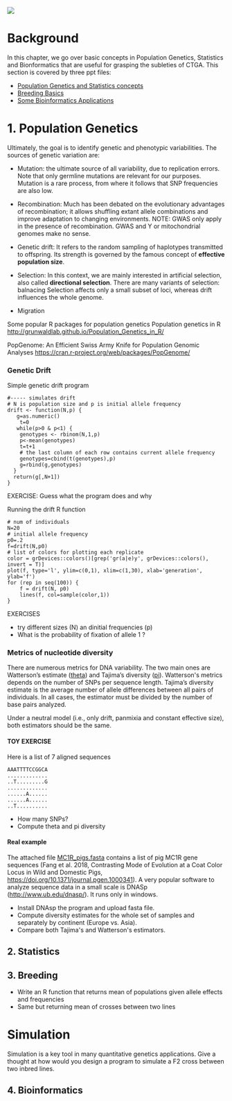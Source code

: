 ![](https://github.com/miguelperezenciso/CTGAcourse/blob/master/Chapter1_Background/Screenshot%20from%202019-12-18%2013-44-59.png)
# Background
In this chapter, we go over basic concepts in Population Genetics, Statistics and Bionformatics that are useful for grasping the subleties of CTGA. This section is covered by three ppt files:

- [Population Genetics and Statistics concepts](https://github.com/miguelperezenciso/CTGAcourse/blob/master/Chapter1_Background/CTGA_Chap1a_Background_pptx.pdf)
- [Breeding Basics](https://github.com/miguelperezenciso/CTGAcourse/blob/master/Chapter1_Background/CTGA_Chap1b_Breeding_pptx.pdf)
- [Some Bioinformatics Applications](https://github.com/miguelperezenciso/CTGAcourse/blob/master/Chapter1_Background/CTGA_Chap1c_Bioinformatics_pptx.pdf)

# 1. Population Genetics
Ultimately, the goal is to identify genetic and phenotypic variabilities. The sources of genetic variation are:

- Mutation: the ultimate source of all variability, due to replication errors. Note that only germline mutations are relevant for our purposes. Mutation is a rare process, from where it follows that SNP frequencies are also low.
- Recombination: Much has been debated on the evolutionary advantages of recombination; it allows shuffling extant allele combinations and improve adaptation to changing environments. NOTE: GWAS only apply in the presence of recombination. GWAS and Y or mitochondrial genomes make no sense.
- Genetic drift: It refers to the random sampling of haplotypes transmitted to offspring. Its strength is governed by the famous concept of **effective population size**.
- Selection: In this context, we are mainly interested in artificial selection, also called **directional selection**. There are many variants of selection: balnacing Selection affects only a small subset of loci, whereas drift influences the whole genome.

- Migration

Some popular R packages for population genetics
Population genetics in R
http://grunwaldlab.github.io/Population_Genetics_in_R/

PopGenome: An Efficient Swiss Army Knife for Population Genomic Analyses
https://cran.r-project.org/web/packages/PopGenome/

### Genetic Drift
Simple genetic drift program
 
    #----- simulates drift
    # N is population size and p is initial allele frequency
    drift <- function(N,p) {
       g=as.numeric()
        t=0
       while(p>0 & p<1) {
        genotypes <- rbinom(N,1,p)
        p<-mean(genotypes)
        t=t+1
        # the last column of each row contains current allele frequency
        genotypes=cbind(t(genotypes),p)
        g=rbind(g,genotypes)
      }
      return(g[,N+1])
    }


EXERCISE: Guess what the program does and why

Running the drift R function

    # num of individuals
    N=20
    # initial allele frequency
    p0=.2
    f=drift(N,p0)
    # list of colors for plotting each replicate
    color = grDevices::colors()[grep('gr(a|e)y', grDevices::colors(), invert = T)]
    plot(f, type='l', ylim=c(0,1), xlim=c(1,30), xlab='generation', ylab='f')
    for (rep in seq(100)) {
        f = drift(N, p0)
        lines(f, col=sample(color,1))
    }
    
EXERCISES 
- try different sizes (N) an dinitial frequencies (p)
- What is the probability of fixation of allele 1 ?

### Metrics of nucleotide diversity

There are numerous metrics for DNA variability. The two main ones are Watterson’s estimate ([theta](https://en.wikipedia.org/wiki/Watterson_estimator)) and Tajima’s diversity ([pi](https://en.wikipedia.org/wiki/Nucleotide_diversity)). Watterson's metrics depends on the number of SNPs per sequence length. Tajima’s diversity estimate is the average number of allele differences between all pairs of individuals. In all cases, the estimator must be divided by the number of base pairs analyzed.

Under a neutral model (i.e., only drift, panmixia and constant effective size), both estimators should be the same.
  
#### TOY EXERCISE
Here is a list of 7 aligned sequences

    AAATTTTCCGGCA
    .............
    ..T.........G
    .............
    ......A......
    ......A......
    ..T..........
    
-	How 	many SNPs?
-	Compute theta and pi diversity

#### Real example

The attached file [MC1R_pigs.fasta](https://github.com/miguelperezenciso/CTGAcourse/blob/master/Chapter1_Background/MC1R_Pigs_aligned.fasta) contains a list of pig MC1R gene sequences (Fang et al. 2018, Contrasting Mode of Evolution at a Coat Color Locus in Wild and Domestic Pigs, https://doi.org/10.1371/journal.pgen.1000341). A very popular software to analyze sequence data in a small scale is DNASp (http://www.ub.edu/dnasp/). It runs only in windows.

- Install DNAsp the program and upload fasta file.
- Compute diversity estimates for the whole set of samples and separately by continent (Europe vs. Asia). 
- Compare both Tajima's and Watterson's estimators.

## 2. Statistics


## 3. Breeding

- Write an R function that returns mean of populations given allele effects and frequencies
- Same but returning mean of crosses between two lines

# Simulation
Simulation is a key tool in many quantitative genetics applications. Give a thought at how would you design a program to simulate a F2 cross between two inbred lines.

## 4. Bioinformatics

